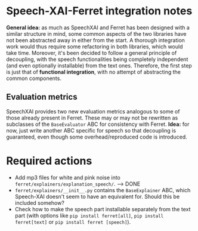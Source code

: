 # Speech-XAI-Ferret integration notes

**General idea:** as much as SpeechXAI and Ferret has been designed with a similar structure in mind, some common aspects of the two libraries have not been abstracted away in either from the start. A thorough integration work would thus require some refactoring in both libraries, which would take time. Moreover, it's been decided to follow a general principle of decoupling, with the speech functionalities being completely independent (and even optionally installable) from the text ones. Therefore, the first step is just that of **functional integration**, with no attempt of abstracting the common components.

## Evaluation metrics

SpeechXAI provides two new evaluation metrics analogous to some of those already present in Ferret. These may or may not be rewritten as subclasses of the `BaseEvaluator` ABC for consistency with Ferret. **Idea:** for now, just write another ABC specific for speech so that decoupling is guaranteed, even though some overhead/reproduced code is introduced.

# Required actions

- Add mp3 files for white and pink noise into `ferret/explainers/explanation_speech/`. --> DONE
- `ferret/explainers/__init__.py` contains the `BaseExplainer` ABC, which Speech-XAI doesn't seem to have an equivalent for. Should this be included somehow?
- Check how to make the speech part installable separately from the text part (with options like `pip install ferret[all]`, `pip install ferret[text]` or `pip install ferret [speech]`).